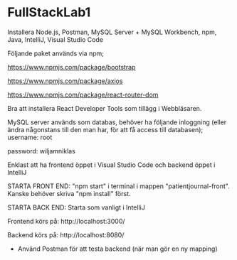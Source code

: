 # FullStackLab1

Installera Node.js, Postman, MySQL Server + MySQL Workbench, npm, Java, IntelliJ, Visual Studio Code


Följande paket används via npm;

https://www.npmjs.com/package/bootstrap

https://www.npmjs.com/package/axios

https://www.npmjs.com/package/react-router-dom


Bra att installera React Developer Tools som tillägg i Webbläsaren.


MySQL server används som databas, behöver ha följande inloggning (eller ändra någonstans till den man har, för att få access till databasen);
username: root

password: wiljamniklas


Enklast att ha frontend öppet i Visual Studio Code och backend öppet i IntelliJ


STARTA FRONT END: "npm start" i terminal i mappen "patientjournal-front". Kanske behöver skriva "npm install" först.

STARTA BACK END: Starta som vanligt i IntelliJ


Frontend körs på: http://localhost:3000/

Backend körs på: http://localhost:8080/


* Använd Postman för att testa backend (när man gör en ny mapping)
